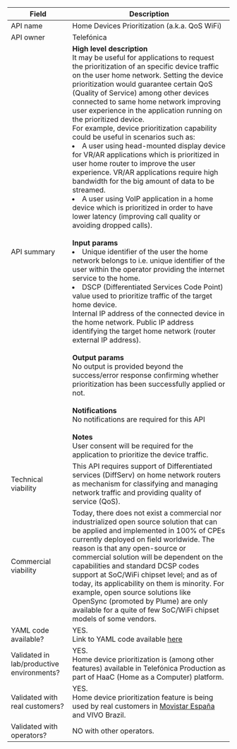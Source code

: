 | **Field** | Description | 
| ---- | ----- |
| API name | Home Devices Prioritization (a.k.a. QoS WiFi) |
| API owner | Telefónica |
| API summary | **High level description**<br>It may be useful for applications to request the prioritization of an specific device traffic on the user home network. Setting the device prioritization would guarantee certain QoS (Quality of Service) among other devices connected to same home network improving user experience in the application running on the prioritized device.<br>For example, device prioritization capability could be useful in scenarios such as:<li>A user using head-mounted display device for VR/AR applications which is prioritized in user home router to improve the user experience. VR/AR applications require high bandwidth for the big amount of data to be streamed.</li><li>A user using VoIP application in a home device which is prioritized in order to have lower latency (improving call quality or avoiding dropped calls).</li><br>**Input params**<br><li>Unique identifier of the user the home network belongs to i.e. unique identifier of the user within the operator providing the internet service to the home.</li><li>DSCP (Differentiated Services Code Point) value used to prioritize traffic of the target home device. </li></li>Internal IP address of the connected device in the home network. </li></li>Public IP address identifying the target home network (router external IP address).</li><br><br>**Output params**<br>No output is provided beyond the success/error response confirming whether prioritization has been successfully applied or not. <br><br>**Notifications** <br>No notifications are required for this API <br><br>**Notes**<br>User consent will be required for the application to prioritize the device traffic. |
| Technical viability | This API requires support of Differentiated services (DiffServ) on home network routers as mechanism for classifying and managing network traffic and providing quality of service (QoS). | 
| Commercial viability | Today, there does not exist a commercial nor industrialized open source solution that can be applied and implemented in 100% of CPEs currently deployed on field worldwide.  The reason is that any open-source or commercial solution will be dependent on the capabilities and standard DCSP codes support at SoC/WiFi chipset level; and as of today, its applicability on them is minority. For example, open source solutions like OpenSync (promoted by Plume) are only available for a quite of few SoC/WiFi chipset models of some vendors.|
| YAML code available? | YES. <br>Link to YAML code available [here](https://github.com/camaraproject/WorkingGroups/tree/main/APIBacklog/documentation/Contributions/API%20Proposals/code/Home-Devices-Prioritization-API.yaml)|
| Validated in lab/productive environments? | YES. <br>Home device prioritization is (among other features) available in Telefónica Production as part of HaaC (Home as a Computer) platform. |
| Validated with real customers? | YES. <br>Home device prioritization feature is being used by real customers in [Movistar España](https://www.movistar.es/particulares/movil/servicios/app-smartwifi/) and VIVO Brazil. <br> |
| Validated with operators? | NO with other operators. </em> |
